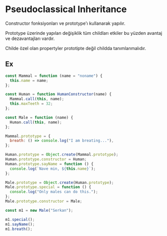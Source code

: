 # Pseudoclassical Inheritance

Constructor fonksiyonları ve prototype'ı kullanarak yapılır.

Prototype üzerinde yapılan değişiklik tüm childları etkiler bu yüzden avantaj ve dezavantajları vardır.

Childe özel olan propertyler prototipte değil childda tanımlanmalıdır.

## Ex

```js
const Mammal = function (name = "noname") {
  this.name = name;
};

const Human = function HumanConstructor(name) {
  Mammal.call(this, name);
  this.maxTeeth = 32;
};

const Male = function (name) {
  Human.call(this, name);
};

Mammal.prototype = {
  breath: () => console.log("I am breating..."),
};

Human.prototype = Object.create(Mammal.prototype);
Human.prototype.constructor = Human;
Human.prototype.sayName = function () {
  console.log(`Nave min, ${this.name}`);
};

Male.prototype = Object.create(Human.prototype);
Male.prototype.special = function () {
  console.log("Only males can do this.");
};
Male.prototype.constructor = Male;

const m1 = new Male("Serkan");

m1.special();
m1.sayName();
m1.breath();
```
